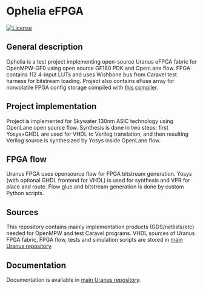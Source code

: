 # Ophelia eFPGA

[![License](https://img.shields.io/badge/License-Apache%202.0-blue.svg)](https://opensource.org/licenses/Apache-2.0) 

## General description

Ophelia is a test project implementing open-source Uranus eFPGA fabric for OpenMPW-GF0 using open source GF180 PDK and OpenLane flow. FPGA contains 112 4-input LUTs and uses Wishbone bus from Caravel test harness for bitstream loading. Project also contains eFuse array for nonvolatile FPGA config storage compiled with [this compiler](https://github.com/egorxe/gf180_efuse_compiler).

## Project implementation

Project is implemented for Skywater 130nm ASIC technology using OpenLane open source flow. Synthesis is done in two steps: first Yosys+GHDL are used for VHDL to Verilog translation, and then resulting Verilog source is synthesized by Yosys inside OpenLane flow. 

## FPGA flow

Uranus FPGA uses opensource flow for FPGA bitstream generation. Yosys (with optional GHDL frontend for VHDL) is used for synthesis and VPR for place and route. Flow glue and bitstream generation is done by custom Python scripts.

## Sources

This repository contains mainly implementation products (GDS/netlists/etc) needed for OpenMPW and test Caravel programs. VHDL sources of Uranus FPGA fabric, FPGA flow, tests and simulation scripts are stored in [main Uranus repository](https://github.com/egorxe/uranus_fpga).

## Documentation

Documentation is avaliable in [main Uranus repository](https://github.com/egorxe/uranus_fpga/blob/main/docs/index.rst).
